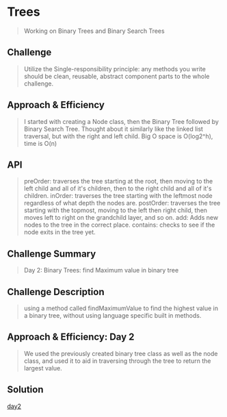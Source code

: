 # Trees

> Working on Binary Trees and Binary Search Trees

## Challenge

> Utilize the Single-responsibility principle: any methods you write should be clean, reusable, abstract component parts to the whole challenge.

## Approach & Efficiency

> I started with creating a Node class, then the Binary Tree followed by Binary Search Tree. Thought about it similarly like the linked list traversal, but with the right and left child.
> Big O space is O(log2^h), time is O(n)

## API

> preOrder: traverses the tree starting at the root, then moving to the left child and all of it's children, then to the right child and all of it's children.
> inOrder: traverses the tree starting with the leftmost node regardless of what depth the nodes are.
> postOrder: traverses the tree starting with the topmost, moving to the left then right child, then moves left to right on the grandchild layer, and so on.
> add: Adds new nodes to the tree in the correct place.
> contains: checks to see if the node exits in the tree yet.

## Challenge Summary

> Day 2: Binary Trees: find Maximum value in binary tree

## Challenge Description

> using a method called findMaximumValue to find the highest value in a binary tree, without using language specific built in methods.

## Approach & Efficiency: Day 2

> We used the previously created binary tree class as well as the node class, and used it to aid in traversing through the tree to return the largest value.

## Solution

[day2](../assets/treeOne.png)
